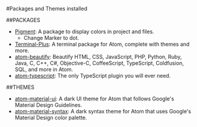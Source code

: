 #Packages and Themes installed

##PACKAGES
- [Pigment](https://atom.io/packages/pigments): A package to display colors in project and files.
	- Change Marker to dot.
- [Terminal-Plus](https://atom.io/packages/terminal-plus): A terminal package for Atom, complete with themes and more.
- [atom-beautify](https://atom.io/packages/atom-beautify): Beautify HTML, CSS, JavaScript, PHP, Python, Ruby, Java, C, C++, C#, Objective-C, CoffeeScript, TypeScript, Coldfusion, SQL, and more in Atom.
- [atom-typescript](https://atom.io/packages/atom-typescript): The only TypeScript plugin you will ever need.

##THEMES
- [atom-material-ui](https://atom.io/themes/atom-material-ui): A dark UI theme for Atom that follows Google's Material Design Guidelines.
- [atom-material-syntax](https://atom.io/themes/atom-material-syntax): A dark syntax theme for Atom that uses Google's Material Design color palette.
